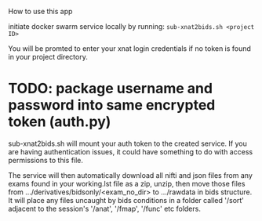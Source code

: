 How to use this app

initiate docker swarm service locally by running:
`sub-xnat2bids.sh <project ID>`

You will be promted to enter your xnat login credentials if no token is found in your project directory.

# TODO: package username and password into same encrypted token (auth.py)

sub-xnat2bids.sh will mount your auth token to the created service. If you are having authentication issues, it could have something to do with access permissions to this file.

The service will then automatically download all nifti and json files from any exams found in your working.lst file as a zip, unzip, then move those files from .../derivatives/bidsonly/<exam_no_dir> to .../rawdata in bids structure. It will place any files uncaught by bids conditions in a folder called '/sort' adjacent to the session's '/anat', '/fmap', '/func' etc folders.

